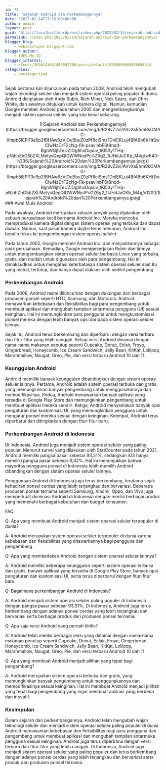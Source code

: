 ```yaml
---
id: 72
title: 'Sejarah Android dan Perkembangannya'
date: '2023-02-14T17:23:00+00:00'
author: admin
layout: post
guid: 'http://localhost/wordpress/index.php/2023/02/14/sejarah-android-dan-perkembangannya/'
permalink: /index.php/2023/02/14/sejarah-android-dan-perkembangannya/
blogger_blog:
    - webidevloper.blogspot.com
blogger_author:
    - IDEV.My.ID
blogger_internal:
    - /feeds/2636143461486592706/posts/default/8568999605836894914
categories:
    - Uncategorized
---
```


Sejak pertama kali diluncurkan pada tahun 2008, Android telah mengubah wajah teknologi seluler dan menjadi sistem operasi paling populer di dunia. Android diciptakan oleh Andy Rubin, Rich Miner, Nick Sears, dan Chris White, dan awalnya ditujukan untuk kamera digital. Namun, kemudian Google membeli Android pada tahun 2005 dan mengembangkannya menjadi sistem operasi seluler yang kita kenal sekarang.

<div style="clear: both; text-align: center;">[![Sejarah Android dan Perkembangannya](https://blogger.googleusercontent.com/img/b/R29vZ2xl/AVvXsEhm9kOMAG-Xmpb5iEPI13e9p2fBHAw6zVjOuBbuZ0zPf8ciSms1DnlEKLuj4BfA6n6KHtSwCIwNzDrF2cNg-l1k-psavinbF6t8nqd-BgnWGjhTeUZIOg6hxDqsuv_tKl53y1THq-pNjhhZhG5b2XLMetysQepQlGWWNiotPcGZ6g2_1tJHdJuCKb_M4g/w640-h336/Sejarah%20Android%20dan%20Perkembangannya.jpeg)](https://blogger.googleusercontent.com/img/b/R29vZ2xl/AVvXsEhm9kOMAG-Xmpb5iEPI13e9p2fBHAw6zVjOuBbuZ0zPf8ciSms1DnlEKLuj4BfA6n6KHtSwCIwNzDrF2cNg-l1k-psavinbF6t8nqd-BgnWGjhTeUZIOg6hxDqsuv_tKl53y1THq-pNjhhZhG5b2XLMetysQepQlGWWNiotPcGZ6g2_1tJHdJuCKb_M4g/s1200/Sejarah%20Android%20dan%20Perkembangannya.jpeg)</div>### Awal Mula Android

Pada awalnya, Android merupakan sebuah proyek yang dijalankan oleh sebuah perusahaan kecil bernama Android Inc. Mereka mencoba memproduksi kamera digital dengan sistem operasi yang terbuka dan dapat diubah. Namun, saat pasar kamera digital terus menurun, Android Inc. beralih fokus ke pengembangan sistem operasi seluler.

Pada tahun 2005, Google membeli Android Inc. dan menjadikannya sebagai anak perusahaan. Kemudian, Google mempekerjakan Rubin dan timnya untuk mengembangkan sistem operasi seluler berbasis Linux yang terbuka, gratis, dan mudah untuk digunakan oleh para pengembang. Hal ini dimaksudkan untuk mengatasi keterbatasan sistem operasi seluler saat itu yang mahal, tertutup, dan hanya dapat diakses oleh sedikit pengembang.

### Perkembangan Android

Pada 2008, Android resmi diluncurkan dengan dukungan dari berbagai produsen ponsel seperti HTC, Samsung, dan Motorola. Android menawarkan kebebasan dan fleksibilitas bagi para pengembang untuk membuat aplikasi dan mengubah tampilan antarmuka pengguna (UI) sesuai keinginan. Hal ini memungkinkan para pengguna untuk mengkustomisasi ponsel mereka dengan lebih banyak opsi daripada sistem operasi seluler lainnya.

Sejak itu, Android terus berkembang dan diperbarui dengan versi terbaru dan fitur-fitur yang lebih canggih. Setiap versi Android dinamai dengan nama-nama makanan penutup seperti Cupcake, Donut, Eclair, Froyo, Gingerbread, Honeycomb, Ice Cream Sandwich, Jelly Bean, KitKat, Lollipop, Marshmallow, Nougat, Oreo, Pie, dan versi terbaru Android 10 dan 11.

### Keunggulan Android

Android memiliki banyak keunggulan dibandingkan dengan sistem operasi seluler lainnya. Pertama, Android adalah sistem operasi terbuka dan gratis, yang memungkinkan banyak pengembang untuk menggunakannya dan memodifikasinya. Kedua, Android menawarkan banyak aplikasi yang tersedia di Google Play Store dan memungkinkan pengembang untuk membuat aplikasi mereka sendiri. Ketiga, Android menyediakan banyak opsi pengaturan dan kustomisasi UI, yang memungkinkan pengguna untuk mengatur ponsel mereka sesuai dengan keinginan. Keempat, Android terus diperbarui dan ditingkatkan dengan fitur-fitur baru.

### Perkembangan Android di Indonesia

Di Indonesia, Android juga menjadi sistem operasi seluler yang paling populer. Menurut survei yang dilakukan oleh StatCounter pada tahun 2021, Android memiliki pangsa pasar sebesar 93,31%, sedangkan iOS hanya memiliki pangsa pasar sebesar 6,42%. Hal ini menunjukkan bahwa mayoritas pengguna ponsel di Indonesia lebih memilih Android dibandingkan dengan sistem operasi seluler lainnya.

Penggunaan Android di Indonesia juga terus berkembang, terutama sejak kehadiran ponsel cerdas yang lebih terjangkau dan bervariasi. Beberapa produsen ponsel ternama seperti Samsung, Xiaomi, Oppo, dan Vivo juga memperkuat dominasi Android di Indonesia dengan merilis berbagai produk yang memenuhi berbagai kebutuhan dan budget konsumen.

FAQ

Q: Apa yang membuat Android menjadi sistem operasi seluler terpopuler di dunia?

A: Android merupakan sistem operasi seluler terpopuler di dunia karena kebebasan dan fleksibilitas yang ditawarkannya bagi pengguna dan pengembang.

Q: Apa yang membedakan Android dengan sistem operasi seluler lainnya?

A: Android memiliki beberapa keunggulan seperti sistem operasi terbuka dan gratis, banyak aplikasi yang tersedia di Google Play Store, banyak opsi pengaturan dan kustomisasi UI, serta terus diperbarui dengan fitur-fitur baru.

Q: Bagaimana perkembangan Android di Indonesia?

A: Android menjadi sistem operasi seluler paling populer di Indonesia dengan pangsa pasar sebesar 93,31%. Di Indonesia, Android juga terus berkembang dengan adanya ponsel cerdas yang lebih terjangkau dan bervariasi serta berbagai produk dari produsen ponsel ternama.

Q: Apa saja versi Android yang pernah dirilis?

A: Android telah merilis berbagai versi yang dinamai dengan nama-nama makanan penutup seperti Cupcake, Donut, Eclair, Froyo, Gingerbread, Honeycomb, Ice Cream Sandwich, Jelly Bean, KitKat, Lollipop, Marshmallow, Nougat, Oreo, Pie, dan versi terbaru Android 10 dan 11.

Q: Apa yang membuat Android menjadi pilihan yang tepat bagi pengembang?

A: Android merupakan sistem operasi terbuka dan gratis, yang memungkinkan banyak pengembang untuk menggunakannya dan memodifikasinya sesuai keinginan. Hal ini membuat Android menjadi pilihan yang tepat bagi pengembang yang ingin membuat aplikasi yang berbeda dan inovatif.

### Kesimpulan

Dalam sejarah dan perkembangannya, Android telah mengubah wajah teknologi seluler dan menjadi sistem operasi seluler paling populer di dunia. Android menawarkan kebebasan dan fleksibilitas bagi para pengguna dan pengembang untuk membuat aplikasi dan mengubah tampilan antarmuka pengguna sesuai keinginan. Android juga terus diperbarui dengan versi terbaru dan fitur-fitur yang lebih canggih. Di Indonesia, Android juga menjadi sistem operasi seluler yang paling populer dan terus berkembang dengan adanya ponsel cerdas yang lebih terjangkau dan bervariasi serta produk dari produsen ponsel ternama.